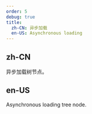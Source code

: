 ```yaml
---
order: 5
debug: true
title:
  zh-CN: 异步加载
  en-US: Asynchronous loading
---
```


## zh-CN

异步加载树节点。

## en-US

Asynchronous loading tree node.
